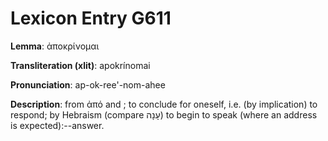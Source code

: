# Lexicon Entry G611

**Lemma**: ἀποκρίνομαι

**Transliteration (xlit)**: apokrínomai

**Pronunciation**: ap-ok-ree'-nom-ahee

**Description**:
from ἀπό and ; to conclude for oneself, i.e. (by implication) to respond; by Hebraism (compare עָנָה) to begin to speak (where an address is expected):--answer.
